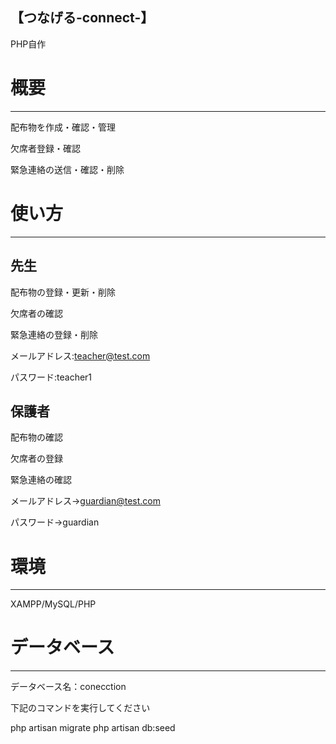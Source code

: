 【つなげる-connect-】
---

PHP自作

# 概要
---
配布物を作成・確認・管理 

欠席者登録・確認

緊急連絡の送信・確認・削除

# 使い方
---
先生
---

配布物の登録・更新・削除

欠席者の確認

緊急連絡の登録・削除

メールアドレス:teacher@test.com

パスワード:teacher1

保護者
---

配布物の確認

欠席者の登録

緊急連絡の確認

メールアドレス→guardian@test.com

パスワード→guardian

# 環境
---
XAMPP/MySQL/PHP

# データベース
---
データベース名：conecction

下記のコマンドを実行してください

php artisan migrate
php artisan db:seed